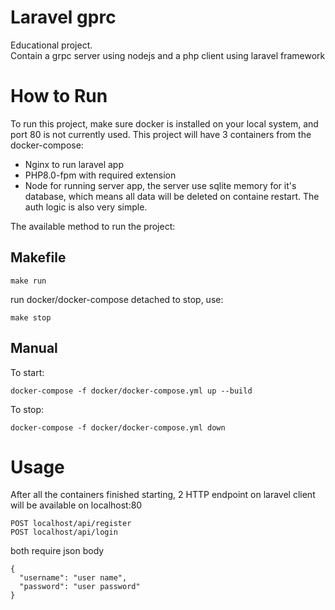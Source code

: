 # Laravel gprc
Educational project.  
Contain a grpc server using nodejs and a php client using laravel framework

# How to Run
To run this project, make sure docker is installed on your local system, and port 80 is not currently used.
This project will have 3 containers from the docker-compose:
- Nginx to run laravel app
- PHP8.0-fpm with required extension
- Node for running server app, the server use sqlite memory for it's database, which means all data will be deleted on containe restart. The auth logic is also very simple.  
  
The available method to run the project:  
## Makefile
```
make run
```
run docker/docker-compose detached
to stop, use:
```
make stop
```

## Manual
To start:
```
docker-compose -f docker/docker-compose.yml up --build
```

To stop:
```
docker-compose -f docker/docker-compose.yml down
```

# Usage
After all the containers finished starting, 2 HTTP endpoint on laravel client will be available on localhost:80
```
POST localhost/api/register
POST localhost/api/login
```
both require json body
```
{
  "username": "user name",
  "password": "user password"
}
```
